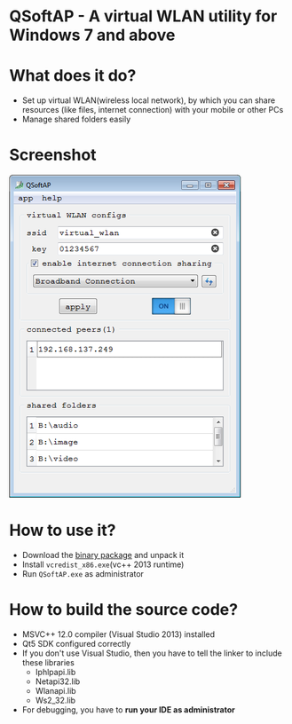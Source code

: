 QSoftAP - A virtual WLAN utility for Windows 7 and above
========================================================

What does it do?
================

- Set up virtual WLAN(wireless local network), by which you can share resources (like files, internet connection) with your mobile or other PCs
- Manage shared folders easily

Screenshot
==========

![](./screen_shot.png)

How to use it?
==============

- Download the [binary package](./release.7z) and unpack it
- Install `vcredist_x86.exe`(vc++ 2013 runtime)
- Run `QSoftAP.exe` as administrator

How to build the source code?
=============================

- MSVC++ 12.0 compiler (Visual Studio 2013) installed
- Qt5 SDK configured correctly
- If you don't use Visual Studio, then you have to tell the linker to include these libraries
  - Iphlpapi.lib
  - Netapi32.lib
  - Wlanapi.lib
  - Ws2_32.lib
- For debugging, you have to **run your IDE as administrator**
